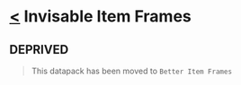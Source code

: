 # [<](../README.md) Invisable Item Frames

## DEPRIVED

> This datapack has been moved to `Better Item Frames`
